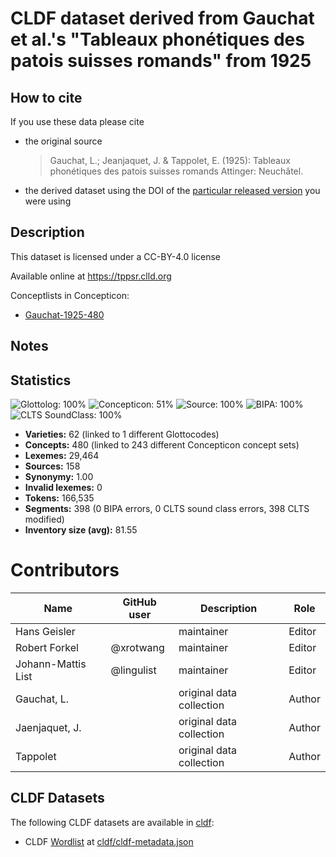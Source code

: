# CLDF dataset derived from Gauchat et al.'s "Tableaux phonétiques des patois suisses romands" from 1925

## How to cite

If you use these data please cite
- the original source
  > Gauchat, L.; Jeanjaquet, J. & Tappolet, E. (1925): Tableaux phonétiques des patois suisses romands Attinger: Neuchâtel.
- the derived dataset using the DOI of the [particular released version](../../releases/) you were using

## Description


This dataset is licensed under a CC-BY-4.0 license

Available online at https://tppsr.clld.org


Conceptlists in Concepticon:
- [Gauchat-1925-480](https://concepticon.clld.org/contributions/Gauchat-1925-480)
## Notes




## Statistics


![Glottolog: 100%](https://img.shields.io/badge/Glottolog-100%25-brightgreen.svg "Glottolog: 100%")
![Concepticon: 51%](https://img.shields.io/badge/Concepticon-51%25-red.svg "Concepticon: 51%")
![Source: 100%](https://img.shields.io/badge/Source-100%25-brightgreen.svg "Source: 100%")
![BIPA: 100%](https://img.shields.io/badge/BIPA-100%25-brightgreen.svg "BIPA: 100%")
![CLTS SoundClass: 100%](https://img.shields.io/badge/CLTS%20SoundClass-100%25-brightgreen.svg "CLTS SoundClass: 100%")

- **Varieties:** 62 (linked to 1 different Glottocodes)
- **Concepts:** 480 (linked to 243 different Concepticon concept sets)
- **Lexemes:** 29,464
- **Sources:** 158
- **Synonymy:** 1.00
- **Invalid lexemes:** 0
- **Tokens:** 166,535
- **Segments:** 398 (0 BIPA errors, 0 CLTS sound class errors, 398 CLTS modified)
- **Inventory size (avg):** 81.55

# Contributors

Name               | GitHub user | Description | Role
---                | ---         | --- | ---
Hans Geisler | | maintainer | Editor
Robert Forkel | @xrotwang | maintainer | Editor
Johann-Mattis List | @lingulist | maintainer | Editor
Gauchat, L. | | original data collection | Author
Jaenjaquet, J. | | original data collection | Author
Tappolet | | original data collection | Author





## CLDF Datasets

The following CLDF datasets are available in [cldf](cldf):

- CLDF [Wordlist](https://github.com/cldf/cldf/tree/master/modules/Wordlist) at [cldf/cldf-metadata.json](cldf/cldf-metadata.json)
